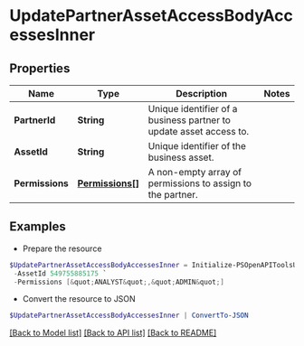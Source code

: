 # UpdatePartnerAssetAccessBodyAccessesInner
## Properties

Name | Type | Description | Notes
------------ | ------------- | ------------- | -------------
**PartnerId** | **String** | Unique identifier of a business partner to update asset access to. | 
**AssetId** | **String** | Unique identifier of the business asset. | 
**Permissions** | [**Permissions[]**](Permissions.md) | A non-empty array of permissions to assign to the partner. | 

## Examples

- Prepare the resource
```powershell
$UpdatePartnerAssetAccessBodyAccessesInner = Initialize-PSOpenAPIToolsUpdatePartnerAssetAccessBodyAccessesInner  -PartnerId 1234567890123 `
 -AssetId 549755885175 `
 -Permissions [&quot;ANALYST&quot;,&quot;ADMIN&quot;]
```

- Convert the resource to JSON
```powershell
$UpdatePartnerAssetAccessBodyAccessesInner | ConvertTo-JSON
```

[[Back to Model list]](../README.md#documentation-for-models) [[Back to API list]](../README.md#documentation-for-api-endpoints) [[Back to README]](../README.md)

